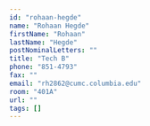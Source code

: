 ```yaml
---
id: "rohaan-hegde"
name: "Rohaan Hegde"
firstName: "Rohaan"
lastName: "Hegde"
postNominalLetters: ""
title: "Tech B"
phone: "851-4793"
fax: ""
email: "rh2862@cumc.columbia.edu"
room: "401A"
url: ""
tags: []
---
```


